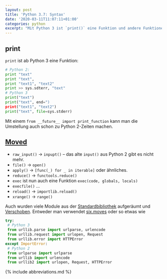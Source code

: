 ```yaml
---
layout: post
title: 'Python 3.7: Syntax'
date: '2020-03-11T11:07:11+01:00'
categories: python
excerpt: "Mit Python 3 ist `print()` eine Funktion und andere Funktionen sind verschoben oder haben eine semantische Änderung erfahren."
---
```


## print

`print` ist ab Python 3 eine Funktion:
```python
# Python 2:
print "text"
print "text",
print "text1", "text2"
print >> sys.sdterr, "text"
# Python 3
print("text")
print("text", end=")
print("text1", "text2")
print("text", file=sys.stderr)
```

Mit einem `from __future__ import print_function` kann man die Umstellung auch schon zu Python 2-Zeiten machen.

## [Moved](https://portingguide.readthedocs.io/en/latest/builtins.html)

- `raw_input()` → `inpupt()` – das alte `input()` aus Python 2 gibt es nicht mehr.
- `file()` → `open()`
- `apply()` → `[func(_) for _ in iterable]` oder ähnliches.
- `reduce()` → `functools.reduce()`
- `exec` ist nun auch eine Funktion `exec(code, globals, locals)`
- `execfile()` …
- `reload()` → `importlib.reload()`
- `xrange()` → `range()`

Auch wurden viele Module aus der [Standardbibliothek](https://docs.python.org/3/library/index.html) aufgeräumt und [Verschoben](https://portingguide.readthedocs.io/en/latest/stdlib-reorg.html).
Entweder man verwendet [six.moves](https://six.readthedocs.io/#module-six.moves) oder so etwas wie
```python
try:
 # Python 3
 from urllib.parse import urlparse, urlencode
 from urllib.request import urlopen, Request
 from urllib.error import HTTPError
except ImportError:
 # Python 2
 from urlparse import urlparse
 from urllib import urlencode
 from urllib2 import urlopen, Request, HTTPError
```

{% include abbreviations.md %}
